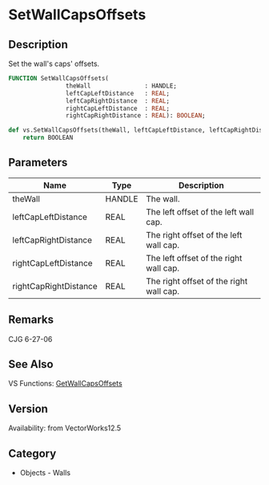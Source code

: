 # SetWallCapsOffsets

## Description
Set the wall's caps' offsets.

```pascal
FUNCTION SetWallCapsOffsets(
				theWall               : HANDLE;
				leftCapLeftDistance   : REAL;
				leftCapRightDistance  : REAL;
				rightCapLeftDistance  : REAL;
				rightCapRightDistance : REAL): BOOLEAN;
```

```python
def vs.SetWallCapsOffsets(theWall, leftCapLeftDistance, leftCapRightDistance, rightCapLeftDistance, rightCapRightDistance):
    return BOOLEAN
```

## Parameters
|Name|Type|Description|
|---|---|---|
|theWall|HANDLE|The wall.|
|leftCapLeftDistance|REAL|The left offset of the left wall cap.|
|leftCapRightDistance|REAL|The right offset of the left wall cap.|
|rightCapLeftDistance|REAL|The left offset of the right wall cap.|
|rightCapRightDistance|REAL|The right offset of the right wall cap.|

## Remarks
CJG 6-27-06

## See Also
VS Functions:
[GetWallCapsOffsets](GetWallCapsOffsets.md)

## Version
Availability: from VectorWorks12.5

## Category
* Objects - Walls

